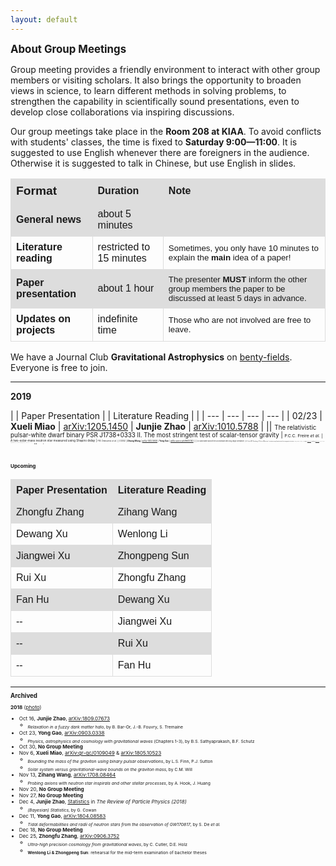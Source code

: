 ```yaml
---
layout: default
---
```


<style>
table {
  font-family: arial, sans-serif;
  border-collapse: collapse;
  width: 100%;
}

td, th {
  border: 1px solid #dddddd;
  text-align: left;
  padding: 8px;
}

tr:nth-child(odd) {
  background-color: #dddddd;
}
</style>


<big>**About Group Meetings**</big>

Group meeting provides a friendly environment to interact with other group
members or visiting scholars.  It also brings the opportunity to broaden views
in science, to learn different methods in solving problems, to strengthen the
capability in scientifically sound presentations, even to develop close
collaborations via inspiring discussions. 

Our group meetings take place in the <b>Room 208 at KIAA</b>. To avoid
conflicts with students' classes, the time is fixed to <b>Saturday
9:00—11:00</b>. It is suggested to use English whenever there are foreigners in the audience. Otherwise it is suggested to talk in Chinese, but use English in slides.

| <big>Format | Duration | Note |
| --- | --- | --- |
| **General news** | about 5 minutes |
| **Literature reading** | restricted to 15 minutes | <small>Sometimes, you only have 10 minutes to explain the <b>main</b> idea of a paper! |
| **Paper presentation** | about 1 hour | <small>The presenter <b>MUST</b> inform the other group members the paper to be discussed at least 5 days in advance. |
| **Updates on projects** | indefinite time | <small>Those who are not involved are free to leave. |

<p></p>

We have a Journal Club **Gravitational Astrophysics** on
[benty-fields](https://benty-fields.com/). Everyone is free to join.

<p></p>

---

<p></p>

**2019**

|  | Paper Presentation |  | Literature Reading | |
| --- | --- | --- | --- |
| 02/23 | **Xueli Miao** | [arXiv:1205.1450](https://arxiv.org/abs/1205.1450) | **Junjie Zhao** | [arXiv:1010.5788](https://arxiv.org/abs/1010.5788) |
|| <small><small>The relativistic pulsar-white dwarf binary PSR J1738+0333 II. The most stringent test of scalar-tensor gravity  | <small><small>P.C.C. Freire *et al.* | <small><small>A two-solar-mass neutron star measured using Shapiro delay | <small><small>P.B. Demorest *et al.* |
| 03/02 | **Zihang Wang** | [arXiv:1412.5930](https://arxiv.org/abs/1412.5930) | **Yong Gao** | [arXiv:astro-ph/9605140](https://arxiv.org/abs/astro-ph/9605140) |
| | <small><small>Do dark matter axions form a condensate with long-range correlation? | <small><small>A.H. Guth, M.P. Hertzberg, C. Prescod-Weinstein | <small><small>Gravitational lensing of gravitational waves from merging neutron star binaries | <small><small>Y. Wang, A. Stebbins, E.L. Turner |
| 03/09 | **Dewang Xu** | [arXiv:1811.04086](https://arxiv.org/abs/1811.04086) | **Zhongfu Zhang** | [arXiv:1901.06623](https://arxiv.org/abs/1901.06623) |
| | <small><small>Future prospects for ground-based gravitational wave detectors − The Galactic double neutron star merger rate revisited | <small><small>N. Pol, M. McLaughlin, D.R. Lorimer | <small><small>John Archibald Wheeler: A biographical memoir | <small><small>K.S. Thorne |
| 03/16 | **Jiangwei Xu** | [arXiv:1811.08931](https://arxiv.org/abs/1811.08931) | **Xueli Miao** | [arXiv:1801.07840](https://arxiv.org/abs/1801.07840) |
| | <small><small>Observing the post-merger signal of GW170817-like events with improved gravitational-wave detectors | <small><small>A. Torres-Rivas *et al.* | <small><small>Discovering intermediate-mass black hole lenses through gravitational wave lensing | <small><small>K.-H. Lai *et al.* |
| 03/23 | **Chang Liu** | [arXiv:1812.02177](https://arxiv.org/abs/1812.02177) | **Zihang Wang** | [arXiv:1804.09659](https://arxiv.org/abs/1804.09659) |
| | <small><small>How to detect the shortest-period binary pulsars in the era of LISA | <small><small>K. Kyutoku, Y. Nishino, N. Seto | <small><small>Probing the existence of ultralight bosons with a single gravitational-wave measurement | <small><small>O.A. Hannuksela *et al.* |
| 03/30 | **Junjie Zhao** | [arXiv:1602.03841](https://arxiv.org/abs/1602.03841)<br>[arXiv:1811.00364](https://arxiv.org/abs/1811.00364) | **Dewang Xu** | [arXiv:astro-ph/0312071](https://arxiv.org/abs/astro-ph/0312071) |
| | <small><small>Tests of general relativity with GW150914<br>Tests of general relativity with GW170817 | <small><small>LIGO/Virgo Collaboration | <small><small>An increased estimate of the merger rate of double neutron stars from observations of a highly relativistic system | <small><small>M. Burgay *et al.* |
| 04/06 | **Xueli Miao** | [arXiv:1808.00080](https://arxiv.org/abs/1808.00080) | **Jiangwei Xu** | ... |
| | <small><small> Testing general relativity with black hole-pulsar binaries | <small><small>B.C. Seymour, K. Yagi | <small><small>... | <small><small>... |
| 04/13 | **Yong Gao** | [1967ApJ...150.1005H](http://adsabs.harvard.edu/abs/1967ApJ...150.1005H)  | **Chang Liu** | ... |
| | <small><small>Slowly rotating relativistic stars. I. Equations of structure | <small><small>J.B. Hartle  | <small><small>... | <small><small>... |
| 04/20 | **Zihang Wang** | ... | **Junjie Zhao** | ... |
| | <small><small>... | <small><small>... | <small><small>... | <small><small>... |
| 05/04 | **Wenlong Li** | ... | **Yong Gao** | ... |
| | <small><small>... | <small><small>... | <small><small>... | <small><small>... |
| 05/11 | **Zhongpeng Sun** | ... | **Xueli Miao** | ... |
| | <small><small>... | <small><small>... | <small><small>... | <small><small>... |

<br>

**Upcoming**

| Paper Presentation | Literature Reading |
| --- | --- |
| Zhongfu Zhang | Zihang Wang |
| Dewang Xu | Wenlong Li |
| Jiangwei Xu | Zhongpeng Sun |
| Rui Xu | Zhongfu Zhang |
| Fan Hu | Dewang Xu |
| -- | Jiangwei Xu |
| -- | Rui Xu |
| -- | Fan Hu |

<p></p>

---

<p></p>

<big>**Archived**</big>

**2018** ([photo](https://friendshao.github.io/docs/img/group_meeting_Dec25_2018.jpeg))

- Oct 16, **Junjie Zhao**, [arXiv:1809.07673](https://arxiv.org/abs/1809.07673)
  + <sub>*Relaxation in a fuzzy dark matter halo*, by B. Bar-Or, J.-B.  Fouvry,
    S. Tremaine
- Oct 23, **Yong Gao**, [arXiv:0903.0338](https://arxiv.org/abs/0903.0338)
  + <sub>*Physics, astrophysics and cosmology with gravitational waves*
    (Chapters 1-3), by B.S. Sathyaprakash, B.F. Schutz
- Oct 30, **No Group Meeting**
- Nov 6, **Xueli Miao**,
  [arXiv:gr-qc/0109049](https://arxiv.org/abs/gr-qc/0109049) &
[arXiv:1805.10523](https://arxiv.org/abs/1805.10523)
  + <sub>*Bounding the mass of the graviton using binary pulsar observations*,
    by L.S. Finn, P.J. Sutton
  + <sub>*Solar system versus gravitational-wave bounds on the graviton mass*,
    by C.M. Will
- Nov 13, **Zihang Wang**, [arXiv:1708.08464](https://arxiv.org/abs/1708.08464)
  + <sub>*Probing axions with neutron star inspirals and other stellar processes*, by
    A. Hook, J. Huang
- Nov 20, **No Group Meeting**
- Nov 27, **No Group Meeting**
- Dec 4, **Junjie Zhao**,
  [Statistics](http://pdg.lbl.gov/2018/reviews/rpp2018-rev-statistics.pdf) in
*The Review of Particle Physics (2018)*
  + <sub> *(Bayesian) Statistics*, by G. Cowan
- Dec 11, **Yong Gao**, [arXiv:1804.08583](https://arxiv.org/abs/1804.08583)
  + <sub>*Tidal deformabilities and radii of neutron stars from the observation
    of GW170817*, by S. De *et al.*
- Dec 18, **No Group Meeting**
- Dec 25, **Zhongfu Zhang**,
  [arXiv:0906.3752](https://arxiv.org/abs/0906.3752)
  + <sub>*Ultra-high precision cosmology from gravitational waves*, by C.
    Cutler, D.E. Holz
  + <sub>**Wenlong Li & Zhongpeng Sun**: rehearsal for the mid-term examination
    of bachelor theses

<p></p>
